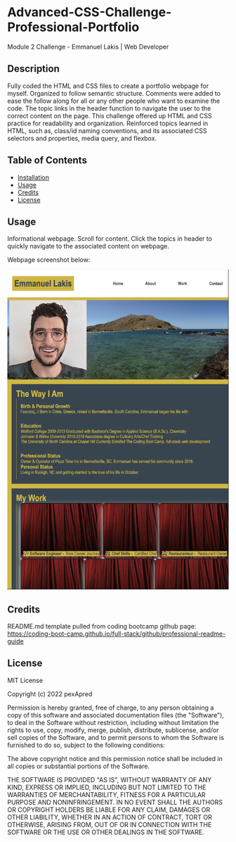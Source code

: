 # Advanced-CSS-Challenge-Professional-Portfolio
Module 2 Challenge - Emmanuel Lakis | Web Developer

## Description
Fully coded the HTML and CSS files to create a portfolio webpage for myself. Organized to follow semantic structure. Comments were added to ease the follow along for all or any other people who want to examine the code. The topic links in the header function to navigate the user to the correct content on the page. This challenge offered up HTML and CSS practice for readability and organization. Reinforced topics learned in HTML, such as, class/id naming conventions, and its associated CSS selectors and properties, media query, and flexbox.

## Table of Contents
- [Installation](#installation)
- [Usage](#usage)
- [Credits](#credits)
- [License](#license)


## Usage
Informational webpage. Scroll for content. Click the topics in header to quickly navigate to the associated content on webpage.

Webpage screenshot below:

![Emmanuel Lakis | Web Developer](assets/images/Screenshot%20ELWD.png)
## Credits

README.md template pulled from coding bootcamp github page: https://coding-boot-camp.github.io/full-stack/github/professional-readme-guide

## License
MIT License

Copyright (c) 2022 pexApred

Permission is hereby granted, free of charge, to any person obtaining a copy of this software and associated documentation files (the "Software"), to deal in the Software without restriction, including without limitation the rights to use, copy, modify, merge, publish, distribute, sublicense, and/or sell copies of the Software, and to permit persons to whom the Software is furnished to do so, subject to the following conditions:

The above copyright notice and this permission notice shall be included in all copies or substantial portions of the Software.

THE SOFTWARE IS PROVIDED "AS IS", WITHOUT WARRANTY OF ANY KIND, EXPRESS OR IMPLIED, INCLUDING BUT NOT LIMITED TO THE WARRANTIES OF MERCHANTABILITY, FITNESS FOR A PARTICULAR PURPOSE AND NONINFRINGEMENT. IN NO EVENT SHALL THE AUTHORS OR COPYRIGHT HOLDERS BE LIABLE FOR ANY CLAIM, DAMAGES OR OTHER LIABILITY, WHETHER IN AN ACTION OF CONTRACT, TORT OR OTHERWISE, ARISING FROM, OUT OF OR IN CONNECTION WITH THE SOFTWARE OR THE USE OR OTHER DEALINGS IN THE SOFTWARE.